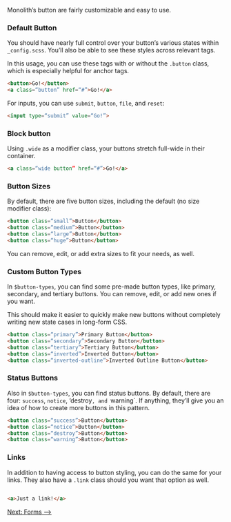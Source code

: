 Monolith’s button are fairly customizable and easy to use.

### Default Button

You should have nearly full control over your button’s various states within `_config.scss`. You’ll also be able to see these styles across relevant tags.

In this usage, you can use these tags with or without the `.button` class, which is especially helpful for anchor tags.

```html
<button>Go!</button>
<a class=“button” href=“#”>Go!</a>
```

For inputs, you can use `submit`, `button`, `file`, and `reset`:

```html
<input type=“submit” value=“Go!”>
```

### Block button

Using `.wide` as a modifier class, your buttons stretch full-wide in their container.

```html
<a class=“wide button” href=“#”>Go!</a>
```

### Button Sizes

By default, there are five button sizes, including the default (no size modifier class):

```html
<button class=“small”>Button</button>
<button class=“medium”>Button</button>
<button class=“large”>Button</button>
<button class=“huge”>Button</button>
```

You can remove, edit, or add extra sizes to fit your needs, as well.

### Custom Button Types

In `$button-types`, you can find some pre-made button types, like primary, secondary, and tertiary buttons. You can remove, edit, or add new ones if you want.

This should make it easier to quickly make new buttons without completely writing new state cases in long-form CSS.

```html
<button class=“primary”>Primary Button</button>
<button class=“secondary”>Secondary Button</button>
<button class=“tertiary”>Tertiary Button</button>
<button class=“inverted”>Inverted Button</button>
<button class=“inverted-outline”>Inverted Outline Button</button>
```

### Status Buttons

Also in `$button-types`, you can find status buttons. By default, there are four: `success`, `notice`, ‘destroy`, and `warning`. If anything, they’ll give you an idea of how to create more buttons in this pattern.

```html
<button class=“success”>Button</button>
<button class=“notice”>Button</button>
<button class=“destroy”>Button</button>
<button class=“warning”>Button</button>
```

### Links

In addition to having access to button styling, you can do the same for your links. They also have a `.link` class should you want that option as well.

```html

<a>Just a link!</a>
```

[Next: Forms ⟶](forms)